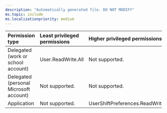 ```yaml
---
description: "Automatically generated file. DO NOT MODIFY"
ms.topic: include
ms.localizationpriority: medium
---
```


|Permission type|Least privileged permissions|Higher privileged permissions|
|:---|:---|:---|
|Delegated (work or school account)|User.ReadWrite.All|Not supported.|
|Delegated (personal Microsoft account)|Not supported.|Not supported.|
|Application|Not supported.|UserShiftPreferences.ReadWrite.All|

